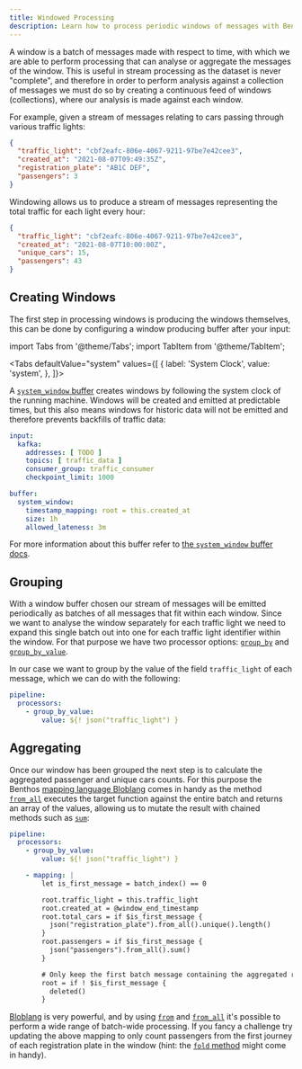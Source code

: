 ```yaml
---
title: Windowed Processing
description: Learn how to process periodic windows of messages with Benthos
---
```


A window is a batch of messages made with respect to time, with which we are able to perform processing that can analyse or aggregate the messages of the window. This is useful in stream processing as the dataset is never "complete", and therefore in order to perform analysis against a collection of messages we must do so by creating a continuous feed of windows (collections), where our analysis is made against each window. 

For example, given a stream of messages relating to cars passing through various traffic lights:

```json
{
  "traffic_light": "cbf2eafc-806e-4067-9211-97be7e42cee3",
  "created_at": "2021-08-07T09:49:35Z",
  "registration_plate": "AB1C DEF",
  "passengers": 3
}
```

Windowing allows us to produce a stream of messages representing the total traffic for each light every hour:

```json
{
  "traffic_light": "cbf2eafc-806e-4067-9211-97be7e42cee3",
  "created_at": "2021-08-07T10:00:00Z",
  "unique_cars": 15,
  "passengers": 43
}
```

## Creating Windows

The first step in processing windows is producing the windows themselves, this can be done by configuring a window producing buffer after your input:

import Tabs from '@theme/Tabs';
import TabItem from '@theme/TabItem';

<Tabs defaultValue="system" values={[
  { label: 'System Clock', value: 'system', },
]}>
<TabItem value="system">

A [`system_window` buffer][buffers.system_window] creates windows by following the system clock of the running machine. Windows will be created and emitted at predictable times, but this also means windows for historic data will not be emitted and therefore prevents backfills of traffic data:

```yaml
input:
  kafka:
    addresses: [ TODO ]
    topics: [ traffic_data ]
    consumer_group: traffic_consumer
    checkpoint_limit: 1000

buffer:
  system_window:
    timestamp_mapping: root = this.created_at
    size: 1h
    allowed_lateness: 3m
```

For more information about this buffer refer to [the `system_window` buffer docs][buffers.system_window].

</TabItem>
</Tabs>

## Grouping

With a window buffer chosen our stream of messages will be emitted periodically as batches of all messages that fit within each window. Since we want to analyse the window separately for each traffic light we need to expand this single batch out into one for each traffic light identifier within the window. For that purpose we have two processor options: [`group_by`][processors.group_by] and [`group_by_value`][processors.group_by_value].

In our case we want to group by the value of the field `traffic_light` of each message, which we can do with the following:

```yaml
pipeline:
  processors:
    - group_by_value:
        value: ${! json("traffic_light") }
```

## Aggregating

Once our window has been grouped the next step is to calculate the aggregated passenger and unique cars counts. For this purpose the Benthos [mapping language Bloblang][bloblang.about] comes in handy as the method [`from_all`][bloblang.methods.from_all] executes the target function against the entire batch and returns an array of the values, allowing us to mutate the result with chained methods such as [`sum`][bloblang.methods.sum]:

```yaml
pipeline:
  processors:
    - group_by_value:
        value: ${! json("traffic_light") }

    - mapping: |
        let is_first_message = batch_index() == 0

        root.traffic_light = this.traffic_light
        root.created_at = @window_end_timestamp
        root.total_cars = if $is_first_message {
          json("registration_plate").from_all().unique().length()
        }
        root.passengers = if $is_first_message {
          json("passengers").from_all().sum()
        }

        # Only keep the first batch message containing the aggregated results.
        root = if ! $is_first_message {
          deleted()
        }
```

[Bloblang][bloblang.about] is very powerful, and by using [`from`][bloblang.methods.from] and [`from_all`][bloblang.methods.from_all] it's possible to perform a wide range of batch-wide processing. If you fancy a challenge try updating the above mapping to only count passengers from the first journey of each registration plate in the window (hint: the [`fold` method][bloblang.methods.fold] might come in handy).

[buffers.system_window]: /docs/components/buffers/system_window
[processors.group_by]: /docs/components/processors/group_by
[processors.group_by_value]: /docs/components/processors/group_by_value
[bloblang.about]: /docs/guides/bloblang/about
[bloblang.methods.from_all]: /docs/guides/bloblang/methods#from_all
[bloblang.methods.sum]: /docs/guides/bloblang/methods#sum
[bloblang.methods.unique]: /docs/guides/bloblang/methods#unique
[bloblang.methods.from]: /docs/guides/bloblang/methods#from
[bloblang.methods.fold]: /docs/guides/bloblang/methods#fold
